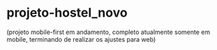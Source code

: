 # projeto-hostel_novo

(projeto mobile-first em andamento, completo atualmente somente em mobile, terminando de realizar os ajustes para web)
